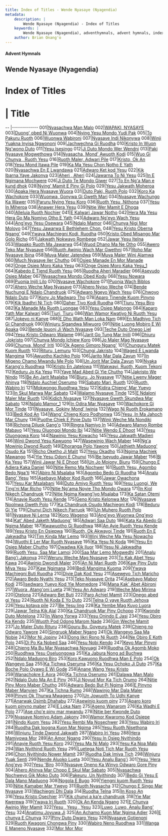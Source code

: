 ```yaml
---
title: Index of Titles - Wende Nyasaye (Nyagendia)
metadata:
    description: |
        Wende Nyasaye (Nyagendia) - Index of Titles
    keywords: |
        Wende Nyasaye (Nyagendia), adventhymnals, advent hymnals, index
    author: Brian Onang'o
---
```


#### Advent Hymnals

## Wende Nyasaye (Nyagendia)

# Index of Titles
# | Title                        
-- |-------------
001|[Nyasachwa Man Malo](/wende-nyasaye/001-100/001-010/Nyasachwa-Man-Malo)
002|[WAPAKI, NYASAYE](/wende-nyasaye/001-100/001-010/WAPAKI,-NYASAYE)
003|[Duong' obed Ni Wuonwa](/wende-nyasaye/001-100/001-010/Duong'-obed-Ni-Wuonwa)
004|[Nying Yesu Mondo Yudi Pak](/wende-nyasaye/001-100/001-010/Nying-Yesu-Mondo-Yudi-Pak)
005|[To Pakuru Ruoth](/wende-nyasaye/001-100/001-010/To-Pakuru-Ruoth)
006|[Wuonwa Wabironi](/wende-nyasaye/001-100/001-010/Wuonwa-Wabironi)
007|[Nyasaye Indi Nikonywa](/wende-nyasaye/001-100/001-010/Nyasaye-Indi-Nikonywa)
008|[Winji Yuakna Inyisa Ngwononi](/wende-nyasaye/001-100/001-010/Winji-Yuakna-Inyisa-Ngwononi)
009|[Jachwechna Gi Ruodha](/wende-nyasaye/001-100/001-010/Jachwechna-Gi-Ruodha)
010|[Kristo In Wuon Ng'wono Duto](/wende-nyasaye/001-100/001-010/Kristo-In-Wuon-Ng'wono-Duto)
011|[Yesu Isesingo](/wende-nyasaye/001-100/011-020/Yesu-Isesingo)
012|[Ji Duto Mondo Wer Wendni](/wende-nyasaye/001-100/011-020/Ji-Duto-Mondo-Wer-Wendni)
013|[Paki Nyasaye Mogwethowa](/wende-nyasaye/001-100/011-020/Paki-Nyasaye-Mogwethowa)
014|[Nyasacha, Mond' Awuoth Kodi](/wende-nyasaye/001-100/011-020/Nyasacha,-Mond'-Awuoth-Kodi)
015|[Wuo Gi Chunya , Ruoth Yesu](/wende-nyasaye/001-100/011-020/Wuo-Gi-Chunya-,-Ruoth-Yesu)
016|[Ruoth Maler, Adwari Pile](/wende-nyasaye/001-100/011-020/Ruoth-Maler,-Adwari-Pile)
017|[Kristo, Ok An](/wende-nyasaye/001-100/011-020/Kristo,-Ok-An)
018|[Yesu Mond Itawa Pile](/wende-nyasaye/001-100/011-020/Yesu-Mond-Itawa-Pile)
019|[Ka Ma Yesu Chon Notho E Yath](/wende-nyasaye/001-100/011-020/Ka-Ma-Yesu-Chon-Notho-E-Yath)
020|[Nyasachwa En E Lwandawa](/wende-nyasaye/001-100/011-020/Nyasachwa-En-E-Lwandawa)
021|[Adwaro Ket kod Yesu](/wende-nyasaye/001-100/021-030/Adwaro-Ket-kod-Yesu)
022|[Kik Ibarna,Yaye Jakonya](/wende-nyasaye/001-100/021-030/Kik-Ibarna,Yaye-Jakonya)
023|[Aheri , Aheri](/wende-nyasaye/001-100/021-030/Aheri-,-Aheri)
024|[Jawarna To Ni Yesu](/wende-nyasaye/001-100/021-030/Jawarna-To-Ni-Yesu)
025|[In E Ngimana Mochwere](/wende-nyasaye/001-100/021-030/In-E-Ngimana-Mochwere)
026|[Ji Duto Te Mondo Giwer](/wende-nyasaye/001-100/021-030/Ji-Duto-Te-Mondo-Giwer)
027|[To En Ng'a Man e kund dhok](/wende-nyasaye/001-100/021-030/To-En-Ng'a-Man-e-kund-dhok)
028|[Nying' Mamit E Piny Gi Polo](/wende-nyasaye/001-100/021-030/Nying'-Mamit-E-Piny-Gi-Polo)
029|[Yesu Jakwath Moheroa](/wende-nyasaye/001-100/021-030/Yesu-Jakwath-Moheroa)
030|[Apaka Hera Nyasaye Wuora](/wende-nyasaye/001-100/021-030/Apaka-Hera-Nyasaye-Wuora)
031|[Duto Paki, Ruoth Polo](/wende-nyasaye/001-100/031-040/Duto-Paki,-Ruoth-Polo)
032|[Koro Ka Wachokore](/wende-nyasaye/001-100/031-040/Koro-Ka-Wachokore)
033|[Wuonwa, Gonywa Gi Gweth Mari](/wende-nyasaye/001-100/031-040/Wuonwa,-Gonywa-Gi-Gweth-Mari)
034|[Nyasaye Wachungo Ka Wawer](/wende-nyasaye/001-100/031-040/Nyasaye-Wachungo-Ka-Wawer)
035|[Paruru Nying Yesu Koro](/wende-nyasaye/001-100/031-040/Paruru-Nying-Yesu-Koro)
036|[Ruoth Yesu ,Nithona](/wende-nyasaye/001-100/031-040/Ruoth-Yesu-,Nithona)
037|[Yesu In Miheroa](/wende-nyasaye/001-100/031-040/Yesu-In-Miheroa)
038|[Anawer Hera Yesu](/wende-nyasaye/001-100/031-040/Anawer-Hera-Yesu)
039|[Nitie Wer Mamit E Dhoga](/wende-nyasaye/001-100/031-040/Nitie-Wer-Mamit-E-Dhoga)
040|[Alleluia Ruoth Nochier](/wende-nyasaye/001-100/031-040/Alleluia-Ruoth-Nochier)
041|[E Kalwari Jawar Notho](/wende-nyasaye/001-100/041-050/E-Kalwari-Jawar-Notho)
042|[Hera Ma Yesu Hera Go Ma Nomiyo Otho E Yath](/wende-nyasaye/001-100/041-050/Hera-Ma-Yesu-Hera-Go-Ma-Nomiyo-Otho-E-Yath)
043|[Adwaro Ng'eyo Wach Yesu](/wende-nyasaye/001-100/041-050/Adwaro-Ng'eyo-Wach-Yesu)
044|[Ang'eyo Yesu Osewara](/wende-nyasaye/001-100/041-050/Ang'eyo-Yesu-Osewara)
045|[Ndalo Mamor](/wende-nyasaye/001-100/041-050/Ndalo-Mamor)
046|[Chunya Nigi Mor Moloyo](/wende-nyasaye/001-100/041-050/Chunya-Nigi-Mor-Moloyo)
047|[Yesu Jawarwa E Bethlehem Chon.](/wende-nyasaye/001-100/041-050/Yesu-Jawarwa-E-Bethlehem-Chon.)
048|[Yesu Kristo Oberna Ngang'](/wende-nyasaye/001-100/041-050/Yesu-Kristo-Oberna-Ngang')
049|[Ywaya Machiegni Kodi, Ruodha](/wende-nyasaye/001-100/041-050/Ywaya-Machiegni-Kodi,-Ruodha)
050|[Kristo Obed Misango Mar Golo Richo](/wende-nyasaye/001-100/041-050/Kristo-Obed-Misango-Mar-Golo-Richo)
051|[Jakwath Nokwayo Rombege](/wende-nyasaye/001-100/051-060/Jakwath-Nokwayo-Rombege)
052|[Jawar Yesu Itelna](/wende-nyasaye/001-100/051-060/Jawar-Yesu-Itelna)
053|[Wapako Ruoth Ma Jawarwa](/wende-nyasaye/001-100/051-060/Wapako-Ruoth-Ma-Jawarwa)
054|[Wuod Dhano Ma Ne Otho](/wende-nyasaye/001-100/051-060/Wuod-Dhano-Ma-Ne-Otho)
055|[Awero Teko Mar Nyasaye](/wende-nyasaye/001-100/051-060/Awero-Teko-Mar-Nyasaye)
056|[Ruoth Awinjo Wach Mar Gwethni](/wende-nyasaye/001-100/051-060/Ruoth-Awinjo-Wach-Mar-Gwethni)
057|[Roho Mar Nyasaye Ibina](/wende-nyasaye/001-100/051-060/Roho-Mar-Nyasaye-Ibina)
058|[Muya Maler Jatendwa](/wende-nyasaye/001-100/051-060/Muya-Maler-Jatendwa)
059|[Muya Maler Winj Alamwa](/wende-nyasaye/001-100/051-060/Muya-Maler-Winj-Alamwa)
060|[Much Nyasaye Iler Chutho](/wende-nyasaye/001-100/051-060/Much-Nyasaye-Iler-Chutho)
061|[Osiep Manade En Mor Manade](/wende-nyasaye/001-100/061-070/Osiep-Manade-En-Mor-Manade)
062|[Onge Osiep Moro Kaka Yesu](/wende-nyasaye/001-100/061-070/Onge-Osiep-Moro-Kaka-Yesu)
063|[Onge Osiep Moro Kaka Yesu_1](/wende-nyasaye/001-100/061-070/Onge-Osiep-Moro-Kaka-Yesu_1)
064|[Kabedo E Tiend Ruoth Yesu](/wende-nyasaye/001-100/061-070/Kabedo-E-Tiend-Ruoth-Yesu)
065|[Ruodha Aheri Maradier](/wende-nyasaye/001-100/061-070/Ruodha-Aheri-Maradier)
066|[Aseyudo Osiep Maber](/wende-nyasaye/001-100/061-070/Aseyudo-Osiep-Maber)
067|[Nyasachwa Mondo Obed Kodu](/wende-nyasaye/001-100/061-070/Nyasachwa-Mondo-Obed-Kodu)
068|[Yesu Nowara](/wende-nyasaye/001-100/061-070/Yesu-Nowara)
069|[Puonja Injili Lilo](/wende-nyasaye/001-100/061-070/Puonja-Injili-Lilo)
070|[Nyasaye Wachokore](/wende-nyasaye/001-100/061-070/Nyasaye-Wachokore)
071|[Puonja Wach Biblos](/wende-nyasaye/001-100/071-080/Puonja-Wach-Biblos)
072|[Ahero Weche Mag Nyasaye](/wende-nyasaye/001-100/071-080/Ahero-Weche-Mag-Nyasaye)
073|[Ahero Nyiso Weche](/wende-nyasaye/001-100/071-080/Ahero-Nyiso-Weche)
074|[Bende Nuchungi E Ndalo Chandruok](/wende-nyasaye/001-100/071-080/Bende-Nuchungi-E-Ndalo-Chandruok)
075|[Adwaro Ngeyo Wach Yesu](/wende-nyasaye/001-100/071-080/Adwaro-Ngeyo-Wach-Yesu)
076|[Chwoyo Ndalo Duto](/wende-nyasaye/001-100/071-080/Chwoyo-Ndalo-Duto)
077|[Kony Jo Madwaro Tho](/wende-nyasaye/001-100/071-080/Kony-Jo-Madwaro-Tho)
078|[Aparo Tinende Kuom Pinyno](/wende-nyasaye/001-100/071-080/Aparo-Tinende-Kuom-Pinyno)
079|[Kik Ibadhri Ni Tich](/wende-nyasaye/001-100/071-080/Kik-Ibadhri-Ni-Tich)
080|[Daher Tiyo Kodi Ruodha](/wende-nyasaye/001-100/071-080/Daher-Tiyo-Kodi-Ruodha)
081|[Tiuru Yesu Biro](/wende-nyasaye/001-100/081-090/Tiuru-Yesu-Biro)
082|[Ka Manade Ma Ruoth Luongae](/wende-nyasaye/001-100/081-090/Ka-Manade-Ma-Ruoth-Luongae)
083|[Yesu Osiep Malongo](/wende-nyasaye/001-100/081-090/Yesu-Osiep-Malongo)
084|[Kaparo Yath Mar Kalwari](/wende-nyasaye/001-100/081-090/Kaparo-Yath-Mar-Kalwari)
085|[Tiuri, Tiuru](/wende-nyasaye/001-100/081-090/Tiuri,-Tiuru)
086|[Wan Wamor Kwatiyo Ni Ruoth Yesu](/wende-nyasaye/001-100/081-090/Wan-Wamor-Kwatiyo-Ni-Ruoth-Yesu)
087|[Jokeyo ni Kanye](/wende-nyasaye/001-100/081-090/Jokeyo-ni-Kanye)
088|[E Dho Wath Man Loka Nam](/wende-nyasaye/001-100/081-090/E-Dho-Wath-Man-Loka-Nam)
089|[En Madhiyo Tich Gi Chandruok](/wende-nyasaye/001-100/081-090/En-Madhiyo-Tich-Gi-Chandruok)
090|[Winjuru Sigandwa Miwuoro](/wende-nyasaye/001-100/081-090/Winjuru-Sigandwa-Miwuoro)
091|[Nitie Luong Mobiro E Wi Apaka](/wende-nyasaye/001-100/091-100/Nitie-Luong-Mobiro-E-Wi-Apaka)
092|[Bende Ipuonj Ji Wach Nyasaye](/wende-nyasaye/001-100/091-100/Bende-Ipuonj-Ji-Wach-Nyasaye)
093|[Teche Duto Onego Liel](/wende-nyasaye/001-100/091-100/Teche-Duto-Onego-Liel)
094|[Yesu Kristo Odwaro Walame](/wende-nyasaye/001-100/091-100/Yesu-Kristo-Odwaro-Walame)
095|[Jarit Go Tung Mar Injili](/wende-nyasaye/001-100/091-100/Jarit-Go-Tung-Mar-Injili)
096|[Dhiuru ,Jokristo](/wende-nyasaye/001-100/091-100/Dhiuru-,Jokristo)
097|[Chunya Mondo Ichiew Koro](/wende-nyasaye/001-100/091-100/Chunya-Mondo-Ichiew-Koro)
098|[Jo Maler Mag Nyasaye](/wende-nyasaye/001-100/091-100/Jo-Maler-Mag-Nyasaye)
099|[Chunya, Mond' Iriti](/wende-nyasaye/001-100/091-100/Chunya,-Mond'-Iriti)
100|[Ok Ageno Gimoro Ngang'](/wende-nyasaye/001-100/091-100/Ok-Ageno-Gimoro-Ngang')
101|[Chunguru Matek Kuom Ruoth](/wende-nyasaye/101-200/101-110/Chunguru-Matek-Kuom-Ruoth)
102|[Rituru, Lemuru](/wende-nyasaye/101-200/101-110/Rituru,-Lemuru)
103|[Chungi Jakristo](/wende-nyasaye/101-200/101-110/Chungi-Jakristo)
104|[Waged E Lwanda Mangima](/wende-nyasaye/101-200/101-110/Waged-E-Lwanda-Mangima)
105|[Awuotho Kachiko Polo](/wende-nyasaye/101-200/101-110/Awuotho-Kachiko-Polo)
106|[Jarito Mar Dala Zayun](/wende-nyasaye/101-200/101-110/Jarito-Mar-Dala-Zayun)
107|[In Migeno Chamo Mwandu Me Polo](/wende-nyasaye/101-200/101-110/In-Migeno-Chamo-Mwandu-Me-Polo)
108|[Un Jorit Mar Dala Zayun](/wende-nyasaye/101-200/101-110/Un-Jorit-Mar-Dala-Zayun)
109|[Nyaka Karang'o Ruodhwa](/wende-nyasaye/101-200/101-110/Nyaka-Karang'o-Ruodhwa)
110|[Kristo En Jatelowa](/wende-nyasaye/101-200/101-110/Kristo-En-Jatelowa)
111|[Wakwayi, Ruoth, Kuom Tekoni](/wende-nyasaye/101-200/111-120/Wakwayi,-Ruoth,-Kuom-Tekoni)
112|[Keduru Jo Ka Yesu](/wende-nyasaye/101-200/111-120/Keduru-Jo-Ka-Yesu)
113|[Yaye Mad Abed Gi Yie Chutho](/wende-nyasaye/101-200/111-120/Yaye-Mad-Abed-Gi-Yie-Chutho)
114|[Jakristo We Nindo](/wende-nyasaye/101-200/111-120/Jakristo-We-Nindo)
115|[Be An Jarit Msalaba](/wende-nyasaye/101-200/111-120/Be-An-Jarit-Msalaba)
116|[Biuru, Jo Nyasaye](/wende-nyasaye/101-200/111-120/Biuru,-Jo-Nyasaye)
117|[Nitie Lweny Mager Ahinya](/wende-nyasaye/101-200/111-120/Nitie-Lweny-Mager-Ahinya)
118|[Ndalo Auchiel Oserumo](/wende-nyasaye/101-200/111-120/Ndalo-Auchiel-Oserumo)
119|[Sabato Mari, Ruoth](/wende-nyasaye/101-200/111-120/Sabato-Mari,-Ruoth)
120|[Ruoth, Wabiro Iri](/wende-nyasaye/101-200/111-120/Ruoth,-Wabiro-Iri)
121|[Mokwongo Ruodhwa Yesu](/wende-nyasaye/101-200/121-130/Mokwongo-Ruodhwa-Yesu)
122|[Kidira Chieng' Mar Yueyo](/wende-nyasaye/101-200/121-130/Kidira-Chieng'-Mar-Yueyo)
123|[In Skul Marwa Mar Sabato](/wende-nyasaye/101-200/121-130/In-Skul-Marwa-Mar-Sabato)
124|[Walamo Nyasaye Tinde](/wende-nyasaye/101-200/121-130/Walamo-Nyasaye-Tinde)
125|[E Ndaloni Maler Mar Ruoth](/wende-nyasaye/101-200/121-130/E-Ndaloni-Maler-Mar-Ruoth)
126|[Kidich Nyasaye](/wende-nyasaye/101-200/121-130/Kidich-Nyasaye)
127|[Nyasaye Gweth Skundwa Mar Sabato](/wende-nyasaye/101-200/121-130/Nyasaye-Gweth-Skundwa-Mar-Sabato)
128|[Ndalo Mamor_1](/wende-nyasaye/101-200/121-130/Ndalo-Mamor_1)
129|[In Odira Mar Nyasaye](/wende-nyasaye/101-200/121-130/In-Odira-Mar-Nyasaye)
130|[Wachokore Gi Mor Tinde](/wende-nyasaye/101-200/121-130/Wachokore-Gi-Mor-Tinde)
131|[Nyasaye, Gokiny Mond' Iwinja](/wende-nyasaye/101-200/131-140/Nyasaye,-Gokiny-Mond'-Iwinja)
132|[Wago Ni Ruoth Erokamano](/wende-nyasaye/101-200/131-140/Wago-Ni-Ruoth-Erokamano)
133|[Bedi Kod An](/wende-nyasaye/101-200/131-140/Bedi-Kod-An)
134|[Wang' Chieng Koro Podhonwa](/wende-nyasaye/101-200/131-140/Wang'-Chieng-Koro-Podhonwa)
135|[Yesu ,In Ma Jahoch Mar Chuny](/wende-nyasaye/101-200/131-140/Yesu-,In-Ma-Jahoch-Mar-Chuny)
136|[Puothe Chiek E Pinje Duto](/wende-nyasaye/101-200/131-140/Puothe-Chiek-E-Pinje-Duto)
137|[Winji Weche Ma Nondiki](/wende-nyasaye/101-200/131-140/Winji-Weche-Ma-Nondiki)
138|[Richona Diluok Gang'o](/wende-nyasaye/101-200/131-140/Richona-Diluok-Gang'o)
139|[Ringra Namiyo In](/wende-nyasaye/101-200/131-140/Ringra-Namiyo-In)
140|[Adwaro Manyo Rombe Mabayo](/wende-nyasaye/101-200/131-140/Adwaro-Manyo-Rombe-Mabayo)
141|[Yesu Oluongoi Mondo Ibi](/wende-nyasaye/101-200/141-150/Yesu-Oluongoi-Mondo-Ibi)
142|[Nitie Wendo E Dhoot](/wende-nyasaye/101-200/141-150/Nitie-Wendo-E-Dhoot)
143|[Yesu Oluongowa Koro](/wende-nyasaye/101-200/141-150/Yesu-Oluongowa-Koro)
144|[Nawinjo Yesu Kowacho](/wende-nyasaye/101-200/141-150/Nawinjo-Yesu-Kowacho)
145|[Yesu Jakwath Madieri](/wende-nyasaye/101-200/141-150/Yesu-Jakwath-Madieri)
146|[Winji Dwond Yesu Kawuono](/wende-nyasaye/101-200/141-150/Winji-Dwond-Yesu-Kawuono)
147|[Wasewinjo Wach Maber](/wende-nyasaye/101-200/141-150/Wasewinjo-Wach-Maber)
148|[Ng'a Mowinjo Dwond Ruoth](/wende-nyasaye/101-200/141-150/Ng'a-Mowinjo-Dwond-Ruoth)
149|[Dhoranga Polo Yawore](/wende-nyasaye/101-200/141-150/Dhoranga-Polo-Yawore)
150|[Jathieth Maduong' Osudo Ka](/wende-nyasaye/101-200/141-150/Jathieth-Maduong'-Osudo-Ka)
151|[Richo Oketho Ji Malit](/wende-nyasaye/101-200/151-160/Richo-Oketho-Ji-Malit)
152|[Yesu Okadho](/wende-nyasaye/101-200/151-160/Yesu-Okadho)
153|[Ngima Machiek Mawango](/wende-nyasaye/101-200/151-160/Ngima-Machiek-Mawango)
154|[Yie Yesu Odonj E Chunyi](/wende-nyasaye/101-200/151-160/Yie-Yesu-Odonj-E-Chunyi)
155|[Be Iseyudo Jawar Maber](/wende-nyasaye/101-200/151-160/Be-Iseyudo-Jawar-Maber)
156|[Bi Ka Yesu](/wende-nyasaye/101-200/151-160/Bi-Ka-Yesu)
157|[Winji Jawar Ni E Dhoot](/wende-nyasaye/101-200/151-160/Winji-Jawar-Ni-E-Dhoot)
158|[Un Jo Mojony, Biuru](/wende-nyasaye/101-200/151-160/Un-Jo-Mojony,-Biuru)
159|[Chungo E Adiera Kaka Daniel](/wende-nyasaye/101-200/151-160/Chungo-E-Adiera-Kaka-Daniel)
160|[Nitie Remo Ma Nochwer](/wende-nyasaye/101-200/151-160/Nitie-Remo-Ma-Nochwer)
161|[Ruoth Yesu, Agombo Bedo Nga'ti](/wende-nyasaye/101-200/161-170/Ruoth-Yesu,-Agombo-Bedo-Nga'ti)
162|[Abiro Ni Msalaba](/wende-nyasaye/101-200/161-170/Abiro-Ni-Msalaba)
163|[Agombo Bedo Gi Ruodha](/wende-nyasaye/101-200/161-170/Agombo-Bedo-Gi-Ruodha)
164|[Analu Bang' Yesu](/wende-nyasaye/101-200/161-170/Analu-Bang'-Yesu)
165|[Asebayo Mabor Kod Ruoth](/wende-nyasaye/101-200/161-170/Asebayo-Mabor-Kod-Ruoth)
166|[Jawar Owachona](/wende-nyasaye/101-200/161-170/Jawar-Owachona)
167|[Yesu,Kar Msalabani](/wende-nyasaye/101-200/161-170/Yesu,Kar-Msalabani)
168|[Duto Amiyo Ruoth Yesu](/wende-nyasaye/101-200/161-170/Duto-Amiyo-Ruoth-Yesu)
169|[Yesu Luongi, We Ting'ni Mar Richo](/wende-nyasaye/101-200/161-170/Yesu-Luongi,-We-Ting'ni-Mar-Richo)
170|[Nitie Ng'ama Noyie Tho Mondo Owara](/wende-nyasaye/101-200/161-170/Nitie-Ng'ama-Noyie-Tho-Mondo-Owara)
171|[In Kiol Nikech Chandruok](/wende-nyasaye/101-200/171-180/In-Kiol-Nikech-Chandruok)
172|[Nitie Ngima Kwang'iyo Msalaba](/wende-nyasaye/101-200/171-180/Nitie-Ngima-Kwang'iyo-Msalaba)
173|[Ka Satan Otemi](/wende-nyasaye/101-200/171-180/Ka-Satan-Otemi)
174|[Anayie Ruoth Yesu Kende](/wende-nyasaye/101-200/171-180/Anayie-Ruoth-Yesu-Kende)
175|[Geno Kristo Kelonwa Mor](/wende-nyasaye/101-200/171-180/Geno-Kristo-Kelonwa-Mor)
176|[Nyasaye Noolnwa Gweth Polo](/wende-nyasaye/101-200/171-180/Nyasaye-Noolnwa-Gweth-Polo)
177|[Ka Chandruok Osudo Machiegni Kodi](/wende-nyasaye/101-200/171-180/Ka-Chandruok-Osudo-Machiegni-Kodi)
178|[Beduru Gi Yie](/wende-nyasaye/101-200/171-180/Beduru-Gi-Yie)
179|[Chunyi Dich Nikech Parruok](/wende-nyasaye/101-200/171-180/Chunyi-Dich-Nikech-Parruok)
180|[Un Muhero Ruoth Polo](/wende-nyasaye/101-200/171-180/Un-Muhero-Ruoth-Polo)
181|[Nyasaye Ni Lerna](/wende-nyasaye/101-200/181-190/Nyasaye-Ni-Lerna)
182|[Koro Wagenoi](/wende-nyasaye/101-200/181-190/Koro-Wagenoi)
183|[Ang'eyo Wuonwa Ong'eyo](/wende-nyasaye/101-200/181-190/Ang'eyo-Wuonwa-Ong'eyo)
184|[Kat' Abed Jaketh Maduong'](/wende-nyasaye/101-200/181-190/Kat'-Abed-Jaketh-Maduong')
185|[Adwari Saa Duto](/wende-nyasaye/101-200/181-190/Adwari-Saa-Duto)
186|[Kata Ka Abedo Gi Ngima Maber](/wende-nyasaye/101-200/181-190/Kata-Ka-Abedo-Gi-Ngima-Maber)
187|[Kwawuotho Gi Ruodhwa](/wende-nyasaye/101-200/181-190/Kwawuotho-Gi-Ruodhwa)
188|[An Ayie Ruoth Yesu Kende](/wende-nyasaye/101-200/181-190/An-Ayie-Ruoth-Yesu-Kende)
189|[Yesu Kristo En Osiepwa](/wende-nyasaye/101-200/181-190/Yesu-Kristo-En-Osiepwa)
190|[Ruoth, Ok Akwayoi Tinde](/wende-nyasaye/101-200/181-190/Ruoth,-Ok-Akwayoi-Tinde)
191|[Ruoth En E Jakwadha](/wende-nyasaye/101-200/191-200/Ruoth-En-E-Jakwadha)
192|[Tim Kinda Mar Lemo](/wende-nyasaye/101-200/191-200/Tim-Kinda-Mar-Lemo)
193|[Winj Weche Ma Yesu Nowacho](/wende-nyasaye/101-200/191-200/Winj-Weche-Ma-Yesu-Nowacho)
194|[Wuothi E Ler Mar Ruoth Nyasaye](/wende-nyasaye/101-200/191-200/Wuothi-E-Ler-Mar-Ruoth-Nyasaye)
195|[Ka Yesu Ni Koda](/wende-nyasaye/101-200/191-200/Ka-Yesu-Ni-Koda)
196|[Yesu En Osiep Maber Chutho](/wende-nyasaye/101-200/191-200/Yesu-En-Osiep-Maber-Chutho)
197|[Owadwa Kik Iluor](/wende-nyasaye/101-200/191-200/Owadwa-Kik-Iluor)
198|[Yesu Ni Jakwadha](/wende-nyasaye/101-200/191-200/Yesu-Ni-Jakwadha)
199|[Ruoth Yesu, Saa Mar Lamoi](/wende-nyasaye/101-200/191-200/Ruoth-Yesu,-Saa-Mar-Lamoi)
200|[Saa Mar Lemo Mogwedhi](/wende-nyasaye/101-200/191-200/Saa-Mar-Lemo-Mogwedhi)
201|[Analu Bang'i Jakonya](/wende-nyasaye/201-300/201-210/Analu-Bang'i-Jakonya)
202|[Weruru Weche Mag Nyasaye](/wende-nyasaye/201-300/201-210/Weruru-Weche-Mag-Nyasaye)
203|[To Kak Abet Yesu Kawa](/wende-nyasaye/201-300/201-210/To-Kak-Abet-Yesu-Kawa)
204|[Awinjo Dwondi Maler](/wende-nyasaye/201-300/201-210/Awinjo-Dwondi-Maler)
205|[An Ni Mari Ruoth](/wende-nyasaye/201-300/201-210/An-Ni-Mari-Ruoth)
206|[Kaw Piny Duto Miya Yesu](/wende-nyasaye/201-300/201-210/Kaw-Piny-Duto-Miya-Yesu)
207|[Kaw Ngimana](/wende-nyasaye/201-300/201-210/Kaw-Ngimana)
208|[Bedi Mangima Kuoma](/wende-nyasaye/201-300/201-210/Bedi-Mangima-Kuoma)
209|[Ywaya Machiegni Buti Ruodha](/wende-nyasaye/201-300/201-210/Ywaya-Machiegni-Buti-Ruodha)
210|[Diyie Dak Kod Yesu](/wende-nyasaye/201-300/201-210/Diyie-Dak-Kod-Yesu)
211|[Aseweyo Tich Maricho](/wende-nyasaye/201-300/211-220/Aseweyo-Tich-Maricho)
212|[Awaro Bedo Nyathi Yesu](/wende-nyasaye/201-300/211-220/Awaro-Bedo-Nyathi-Yesu)
213|[Teko Nyasaye Orita](/wende-nyasaye/201-300/211-220/Teko-Nyasaye-Orita)
214|[Asebayo Mabor Kodi](/wende-nyasaye/201-300/211-220/Asebayo-Mabor-Kodi)
215|[Isedwaro Yueyo Kod Yie Momedore](/wende-nyasaye/201-300/211-220/Isedwaro-Yueyo-Kod-Yie-Momedore)
216|[Mana Kak' Abet Abironi](/wende-nyasaye/201-300/211-220/Mana-Kak'-Abet-Abironi)
217|[Wuora ,Atang'oni Lueta](/wende-nyasaye/201-300/211-220/Wuora-,Atang'oni-Lueta)
218|[Yesu An Adwaro](/wende-nyasaye/201-300/211-220/Yesu-An-Adwaro)
219|[Weche Mag Mirima](/wende-nyasaye/201-300/211-220/Weche-Mag-Mirima)
220|[Otelona](/wende-nyasaye/201-300/211-220/Otelona)
221|[Adwaro Bet Buti](/wende-nyasaye/201-300/221-230/Adwaro-Bet-Buti)
222|[Paro Achiel Mamit](/wende-nyasaye/201-300/221-230/Paro-Achiel-Mamit)
223|[Onego abed gi Yesu](/wende-nyasaye/201-300/221-230/Onego-abed-gi-Yesu)
224|[Ruoth Ni Koda E Yo Duto](/wende-nyasaye/201-300/221-230/Ruoth-Ni-Koda-E-Yo-Duto)
225|[Telna O yaye Ruoth Jehova](/wende-nyasaye/201-300/221-230/Telna-O-yaye-Ruoth-Jehova)
226|[Yesu kotaya pile](/wende-nyasaye/201-300/221-230/Yesu-kotaya-pile)
227|[Be Yesu ling](/wende-nyasaye/201-300/221-230/Be-Yesu-ling)
228|[Ka Yembe Mag Kuyo Luora](/wende-nyasaye/201-300/221-230/Ka-Yembe-Mag-Kuyo-Luora)
229|[Jawar Telna Kik Alal](/wende-nyasaye/201-300/221-230/Jawar-Telna-Kik-Alal)
230|[Ka Chandruok Mar Piny Ochopo](/wende-nyasaye/201-300/221-230/Ka-Chandruok-Mar-Piny-Ochopo)
231|[Kwonde Duto Motelona](/wende-nyasaye/201-300/231-240/Kwonde-Duto-Motelona)
232|[In Wang Yorwa](/wende-nyasaye/201-300/231-240/In-Wang-Yorwa)
233|[Yesu Onindo E Jasi](/wende-nyasaye/201-300/231-240/Yesu-Onindo-E-Jasi)
234|[Yesu Obiro Ka Kendo](/wende-nyasaye/201-300/231-240/Yesu-Obiro-Ka-Kendo)
235|[Wuoth Pod Odong Marom Nade](/wende-nyasaye/201-300/231-240/Wuoth-Pod-Odong-Marom-Nade)
236|[Gin Weche Mamit](/wende-nyasaye/201-300/231-240/Gin-Weche-Mamit)
237|[Jo Maler Duto Rituru](/wende-nyasaye/201-300/231-240/Jo-Maler-Duto-Rituru)
238|[Gouru Bu, Goyeuru Matek](/wende-nyasaye/201-300/231-240/Gouru-Bu,-Goyeuru-Matek)
239|[Chieng no Odwaro Yawore](/wende-nyasaye/201-300/231-240/Chieng-no-Odwaro-Yawore)
240|[Singruok Maber Ngang](/wende-nyasaye/201-300/231-240/Singruok-Maber-Ngang)
241|[Ok Wangeyo Saa Ma Nobie](/wende-nyasaye/201-300/241-250/Ok-Wangeyo-Saa-Ma-Nobie)
242|[Mor Ni Jopiny](/wende-nyasaye/201-300/241-250/Mor-Ni-Jopiny)
243|[Dong Iikri Rono Ni Ruoth](/wende-nyasaye/201-300/241-250/Dong-Iikri-Rono-Ni-Ruoth)
244|[Ne Obiro E Koth Polo](/wende-nyasaye/201-300/241-250/Ne-Obiro-E-Koth-Polo)
245|[Di Po Ka Nobed Saa](/wende-nyasaye/201-300/241-250/Di-Po-Ka-Nobed-Saa)
246|[Yesu Nobi Kendo](/wende-nyasaye/201-300/241-250/Yesu-Nobi-Kendo)
247|[Keyo Mar Pinyni](/wende-nyasaye/201-300/241-250/Keyo-Mar-Pinyni)
248|[Chieng Ma Bu Mar Nyasachwa Noyuagi](/wende-nyasaye/201-300/241-250/Chieng-Ma-Bu-Mar-Nyasachwa-Noyuagi)
249|[Ruodha Ok Agomb Moko](/wende-nyasaye/201-300/241-250/Ruodha-Ok-Agomb-Moko)
250|[Ruodhwa Yesu Oseluongowa](/wende-nyasaye/201-300/241-250/Ruodhwa-Yesu-Oseluongowa)
251|[Ka Jabura Nong ad Buchwa](/wende-nyasaye/201-300/251-260/Ka-Jabura-Nong-ad-Buchwa)
252|[Ndalo Maduong Biro](/wende-nyasaye/201-300/251-260/Ndalo-Maduong-Biro)
253|[Koro Kawuono Ruodhwa Man E Polo](/wende-nyasaye/201-300/251-260/Koro-Kawuono-Ruodhwa-Man-E-Polo)
254|[Ok Wangeyo Saa](/wende-nyasaye/201-300/251-260/Ok-Wangeyo-Saa)
255|[Ka Tichwa Oseruma](/wende-nyasaye/201-300/251-260/Ka-Tichwa-Oseruma)
256|[Ka Yesu Ochoko Ji Duto](/wende-nyasaye/201-300/251-260/Ka-Yesu-Ochoko-Ji-Duto)
257|[Ka Boche Polo Oyawo E Wi Gode](/wende-nyasaye/201-300/251-260/Ka-Boche-Polo-Oyawo-E-Wi-Gode)
258|[Anane Wang Yesu Kristo](/wende-nyasaye/201-300/251-260/Anane-Wang-Yesu-Kristo)
259|[Wanachokre E Aora](/wende-nyasaye/201-300/251-260/Wanachokre-E-Aora)
260|[Ka Tichna Oserumo](/wende-nyasaye/201-300/251-260/Ka-Tichna-Oserumo)
261|[Dalawa Man Malo](/wende-nyasaye/201-300/261-270/Dalawa-Man-Malo)
262|[Ndalo Duto Ma An E Piny](/wende-nyasaye/201-300/261-270/Ndalo-Duto-Ma-An-E-Piny)
263|[Ji Noyud Mor Ka Tich Orumo](/wende-nyasaye/201-300/261-270/Ji-Noyud-Mor-Ka-Tich-Orumo)
264|[Nitie Piny Moro Maber Chutho](/wende-nyasaye/201-300/261-270/Nitie-Piny-Moro-Maber-Chutho)
265|[Adwaro Bedo But Pi Ngima](/wende-nyasaye/201-300/261-270/Adwaro-Bedo-But-Pi-Ngima)
266|[E Pinyno Maber Manyien](/wende-nyasaye/201-300/261-270/E-Pinyno-Maber-Manyien)
267|[Ka Tichna Rumo](/wende-nyasaye/201-300/261-270/Ka-Tichna-Rumo)
268|[Wawinjo Mar Dala Maler](/wende-nyasaye/201-300/261-270/Wawinjo-Mar-Dala-Maler)
269|[Pinyni Ok Thurwa Mwageno](/wende-nyasaye/201-300/261-270/Pinyni-Ok-Thurwa-Mwageno)
270|[Un Jowuoth To Udhi Kanye](/wende-nyasaye/201-300/261-270/Un-Jowuoth-To-Udhi-Kanye)
271|[Anarwak Osimb Dhahabu](/wende-nyasaye/201-300/271-280/Anarwak-Osimb-Dhahabu)
272|[Asewinjo kuom piny](/wende-nyasaye/201-300/271-280/Asewinjo-kuom-piny)
273|[Aparo koro kuom pinyno maber](/wende-nyasaye/201-300/271-280/Aparo-koro-kuom-pinyno-maber)
274|[E Loka Nam](/wende-nyasaye/201-300/271-280/E-Loka-Nam)
275|[Ageno Wanarom](/wende-nyasaye/201-300/271-280/Ageno-Wanarom)
276|[Ka Wadhi E Polo](/wende-nyasaye/201-300/271-280/Ka-Wadhi-E-Polo)
277|[Ase cho'e piny mar mwandu](/wende-nyasaye/201-300/271-280/Ase-cho'e-piny-mar-mwandu)
278|[Nitie ber Kwonde Duto](/wende-nyasaye/201-300/271-280/Nitie-ber-Kwonde-Duto)
279|[Nyasaye Nomiyo Adam Jakony](/wende-nyasaye/201-300/271-280/Nyasaye-Nomiyo-Adam-Jakony)
280|[Wamor Kwaromo Kod Osiepe](/wende-nyasaye/201-300/271-280/Wamor-Kwaromo-Kod-Osiepe)
281|[Nindo Kuom Yesu](/wende-nyasaye/201-300/281-290/Nindo-Kuom-Yesu)
282|[Yesu Rembi Ma Nosechwer](/wende-nyasaye/201-300/281-290/Yesu-Rembi-Ma-Nosechwer)
283|[Yesu Wabiro Iri](/wende-nyasaye/201-300/281-290/Yesu-Wabiro-Iri)
284|[Ruodha Dak Ipogna Kuon Mar Ngima](/wende-nyasaye/201-300/281-290/Ruodha-Dak-Ipogna-Kuon-Mar-Ngima)
285|[Yesu Ruoth Nisethona](/wende-nyasaye/201-300/281-290/Yesu-Ruoth-Nisethona)
286|[Winjuru Tinde Dwond Jakwath](/wende-nyasaye/201-300/281-290/Winjuru-Tinde-Dwond-Jakwath)
287|[Wabiro Iri Yesu](/wende-nyasaye/201-300/281-290/Wabiro-Iri-Yesu)
288|[Hera Mamiyowa Mor](/wende-nyasaye/201-300/281-290/Hera-Mamiyowa-Mor)
289|[An Amor Ngang](/wende-nyasaye/201-300/281-290/An-Amor-Ngang)
290|[Yesu In Osiep Nyithindo](/wende-nyasaye/201-300/281-290/Yesu-In-Osiep-Nyithindo)
291|[Anayie Ruoth Yesu Koro](/wende-nyasaye/201-300/291-300/Anayie-Ruoth-Yesu-Koro)
292|[Yesu Ma Ni Malo](/wende-nyasaye/201-300/291-300/Yesu-Ma-Ni-Malo)
293|[Yesu Ka Noa Malo](/wende-nyasaye/201-300/291-300/Yesu-Ka-Noa-Malo)
294|[Wan Nyithind Ruoth Yesu](/wende-nyasaye/201-300/291-300/Wan-Nyithind-Ruoth-Yesu)
295|[Luetega Noti Tich Mar Ruoth Yesu](/wende-nyasaye/201-300/291-300/Luetega-Noti-Tich-Mar-Ruoth-Yesu)
296|[Chon Nyithindo Nower Mamit](/wende-nyasaye/201-300/291-300/Chon-Nyithindo-Nower-Mamit)
297|[Ruodha Dak Imiya Tich](/wende-nyasaye/201-300/291-300/Ruodha-Dak-Imiya-Tich)
298|[Winjuru Yuak Senti](/wende-nyasaye/201-300/291-300/Winjuru-Yuak-Senti)
299|[Nende Aluoko Lueta](/wende-nyasaye/201-300/291-300/Nende-Aluoko-Lueta)
300|[Yesu Analu Bang'i](/wende-nyasaye/201-300/291-300/Yesu-Analu-Bang'i)
301|[Yesu 'Hera Ang'eyo](/wende-nyasaye/301-332/301-310/Yesu-'Hera-Ang'eyo)
302|[Yesu 'Biro](/wende-nyasaye/301-332/301-310/Yesu-'Biro)
303|[Nyasaye Oneno Ka Winyo Odwaro Gore Piny](/wende-nyasaye/301-332/301-310/Nyasaye-Oneno-Ka-Winyo-Odwaro-Gore-Piny)
304|[Ahero Ahinya Mar Chopo E Skul Mar Sabato](/wende-nyasaye/301-332/301-310/Ahero-Ahinya-Mar-Chopo-E-Skul-Mar-Sabato)
305|[Nyasachwa Nochweyo Gik Moko Duto](/wende-nyasaye/301-332/301-310/Nyasachwa-Nochweyo-Gik-Moko-Duto)
306|[Pakeuru ,Un Nyithindo](/wende-nyasaye/301-332/301-310/Pakeuru-,Un-Nyithindo)
307|[Bedo Gi Yesu E Dala Mano Maduong](/wende-nyasaye/301-332/301-310/Bedo-Gi-Yesu-E-Dala-Mano-Maduong)
308|[Nogola E Bugo](/wende-nyasaye/301-332/301-310/Nogola-E-Bugo)
309|[Yiengni kuom Ruoth Yesu](/wende-nyasaye/301-332/301-310/Yiengni-kuom-Ruoth-Yesu)
310|[Nitie Kamaber Mar Yweyo](/wende-nyasaye/301-332/301-310/Nitie-Kamaber-Mar-Yweyo)
311|[Ruoth Nyasacha](/wende-nyasaye/301-332/311-320/Ruoth-Nyasacha)
312|[Chungo E Singo Mar Nyasaye](/wende-nyasaye/301-332/311-320/Chungo-E-Singo-Mar-Nyasaye)
313|[Wachiegni Dhi Dala](/wende-nyasaye/301-332/311-320/Wachiegni-Dhi-Dala)
314|[Ruodha Telna](/wende-nyasaye/301-332/311-320/Ruodha-Telna)
315|[In Koso An](/wende-nyasaye/301-332/311-320/In-Koso-An)
316|[Yesu Kristo Osechier](/wende-nyasaye/301-332/311-320/Yesu-Kristo-Osechier)
317|[Kik chunyi a ka'e chandruok](/wende-nyasaye/301-332/311-320/Kik-chunyi-a-ka'e-chandruok)
318|[Yie Mar Kwerewa](/wende-nyasaye/301-332/311-320/Yie-Mar-Kwerewa)
319|[Ywaya Iri Ruoth](/wende-nyasaye/301-332/311-320/Ywaya-Iri-Ruoth)
320|[Ok An Kenda Ngang](/wende-nyasaye/301-332/311-320/Ok-An-Kenda-Ngang)
321|[E Chunya Awinjo Wer Mamit](/wende-nyasaye/301-332/321-330/E-Chunya-Awinjo-Wer-Mamit)
322|[Yesu , Yesu , Yesu](/wende-nyasaye/301-332/321-330/Yesu-,-Yesu-,-Yesu)
323|[Luwo ,Luwo, Analu Bang' Yesu](/wende-nyasaye/301-332/321-330/Luwo-,Luwo,-Analu-Bang'-Yesu)
324|[Anatimu Joyuwa Ji](/wende-nyasaye/301-332/321-330/Anatimu-Joyuwa-Ji)
325|[An Achamo Kuon Mar Ngima Adier](/wende-nyasaye/301-332/321-330/An-Achamo-Kuon-Mar-Ngima-Adier)
326|[E chunya E Chunya](/wende-nyasaye/301-332/321-330/E-chunya-E-Chunya)
327|[Piny Duto Dwaro Yesu](/wende-nyasaye/301-332/321-330/Piny-Duto-Dwaro-Yesu)
328|[Nyasaye Gotienoni](/wende-nyasaye/301-332/321-330/Nyasaye-Gotienoni)
329|[Ruoth Kwagoni Chongwa Piny](/wende-nyasaye/301-332/321-330/Ruoth-Kwagoni-Chongwa-Piny)
330|[Wabiro Neno Ruodhwa](/wende-nyasaye/301-332/321-330/Wabiro-Neno-Ruodhwa)
331|[Wanga E Maneno Nyasaye](/wende-nyasaye/301-332/331-332/Wanga-E-Maneno-Nyasaye)
332|[Mor Mor Mor](/wende-nyasaye/301-332/331-332/Mor-Mor-Mor)